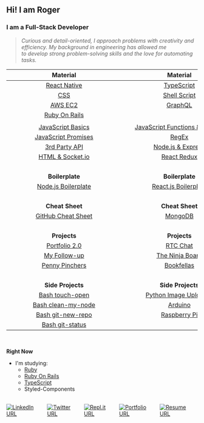 ## Hi! I am Roger

### I am a Full-Stack Developer

> _<span>Curious and detail-oriented, I approach problems with creativity and efficiency. My background in engineering has allowed me <br/>to develop strong problem-solving skills and the love for automating tasks.</span>_

|                                                                                                                                                                                                    **Material**                                                                                                                                                                                                    |                                                                                                                                                                                                    **Material**                                                                                                                                                                                                    |                                                                                                                                                                                                    **Material**                                                                                                                                                                                                    |
| :----------------------------------------------------------------------------------------------------------------------------------------------------------------------------------------------------------------------------------------------------------------------------------------------------------------------------------------------------------------------------------------------------------------: | :----------------------------------------------------------------------------------------------------------------------------------------------------------------------------------------------------------------------------------------------------------------------------------------------------------------------------------------------------------------------------------------------------------------: | :----------------------------------------------------------------------------------------------------------------------------------------------------------------------------------------------------------------------------------------------------------------------------------------------------------------------------------------------------------------------------------------------------------------: |
|                                                                                                                                                                          [React Native](https://github.com/Roger-Takeshita/React_Native)                                                                                                                                                                           |                                                                                                                                                                            [TypeScript](https://github.com/Roger-Takeshita/TypeScript)                                                                                                                                                                             |                                                                                                                                                                                [Python](https://github.com/Roger-Takeshita/Python)                                                                                                                                                                                 |
|                                                                                                                                                                                   [CSS](https://github.com/Roger-Takeshita/CSS)                                                                                                                                                                                    |                                                                                                                                                                          [Shell Script](https://github.com/Roger-Takeshita/Shell_Script)                                                                                                                                                                           |                                                                                                                                                                 [Django REST Framework](https://github.com/Roger-Takeshita/Django_REST_Framework)                                                                                                                                                                  |
|                                                                                                                                                                               [AWS EC2](https://github.com/Roger-Takeshita/AWS_EC2)                                                                                                                                                                                |                                                                                                                                                                               [GraphQL](https://github.com/Roger-Takeshita/GraphQL)                                                                                                                                                                                |                                                                                                                                                                     [Ruby](https://github.com/Roger-Takeshita/Ruby/tree/main/001_Full_Course)                                                                                                                                                                      |
|                                                                                                                                                                         [Ruby On Rails](https://github.com/Roger-Takeshita/Ruby_On_Rails)                                                                                                                                                                          |                                                                                                                                                                                                                                                                                                                                                                                                                    |                                                                                                                                                                                                                                                                                                                                                                                                                    |
|                                                                                                                                                                                                                                                                                                                                                                                                                    |                                                                                                                                                                                                                                                                                                                                                                                                                    |                                                                                                                                                                                                                                                                                                                                                                                                                    |
|                                                                                                                                                [JavaScript Basics](https://github.com/Roger-Takeshita/Software_Engineer/blob/master/W01D02_Intro_JS_Data_Types.md)                                                                                                                                                 |                                                                                                                                           [JavaScript Functions & Objects](https://github.com/Roger-Takeshita/Software_Engineer/blob/master/W01D03_Functions_Objects.md)                                                                                                                                           |                                                                                                                                            [JavaScript Callback & Classes](https://github.com/Roger-Takeshita/Software_Engineer/blob/master/W02D02_Callback_Classes.md)                                                                                                                                            |
|                                                                                                                                            [JavaScript Promises](https://github.com/Roger-Takeshita/Software_Engineer/blob/master/W05D02_JS_Promises_Producing_API.md)                                                                                                                                             |                                                                                                                                                         [RegEx](https://github.com/Roger-Takeshita/Software_Engineer/blob/master/W06D02_RegExp_Summary.md)                                                                                                                                                         |                                                                                                                                                            [AJAX](https://github.com/Roger-Takeshita/Software_Engineer/blob/master/W05D04_AJAX_APIs.md)                                                                                                                                                            |
|                                                                                                                                                [3rd Party API](https://github.com/Roger-Takeshita/Software_Engineer/blob/master/W05D01_Consuming_3rd_Party_API.md)                                                                                                                                                 |                                                                                                                                              [Node.js & Express](https://github.com/Roger-Takeshita/Software_Engineer/blob/master/W04D01_Full-Stack_Node_Express.md)                                                                                                                                               |                                                                                                                                                         [Express Oauth](https://github.com/Roger-Takeshita/Software_Engineer/blob/master/W05D03_OAuth.md)                                                                                                                                                          |
|                                                                                                                                                 [HTML & Socket.io](https://github.com/Roger-Takeshita/Software_Engineer/blob/master/W05D05_Realtime_Socket.io.md)                                                                                                                                                  |                                                                                                                                                       [React Redux](https://github.com/Roger-Takeshita/Software_Engineer/blob/master/W11D04_React_Redux.md)                                                                                                                                                        |                                                                                                                                                                                                                                                                                                                                                                                                                    |
|                                                                                                                                                                                                       &nbsp;                                                                                                                                                                                                       |                                                                                                                                                                                                       &nbsp;                                                                                                                                                                                                       |                                                                                                                                                                                                       &nbsp;                                                                                                                                                                                                       |
|                                                                                                                                                                                                  **Boilerplate**                                                                                                                                                                                                   |                                                                                                                                                                                                  **Boilerplate**                                                                                                                                                                                                   |                                                                                                                                                                                                  **Boilerplate**                                                                                                                                                                                                   |
|                                                                                                                                                                   [Node.js Boilerplate](https://github.com/Roger-Takeshita/Node.js_Boilerplate)                                                                                                                                                                    |                                                                                                                                                                    [React.js Boilerplate](https://github.com/Roger-Takeshita/React_Boilerplate)                                                                                                                                                                    |                                                                                                                                                                [GraphQL Boilerplate](https://github.com/Roger-Takeshita/GraphQL_Prisma_Boilerplate)                                                                                                                                                                |
|                                                                                                                                                                                                       &nbsp;                                                                                                                                                                                                       |                                                                                                                                                                                                       &nbsp;                                                                                                                                                                                                       |                                                                                                                                                                                                       &nbsp;                                                                                                                                                                                                       |
|                                                                                                                                                                                                  **Cheat Sheet**                                                                                                                                                                                                   |                                                                                                                                                                                                  **Cheat Sheet**                                                                                                                                                                                                   |                                                                                                                                                                                                  **Cheat Sheet**                                                                                                                                                                                                   |
|                                                                                                                                                                          [GitHub Cheat Sheet](https://github.com/Roger-Takeshita/GitHub)                                                                                                                                                                           |                                                                                                                                                     [MongoDB](https://github.com/Roger-Takeshita/Software_Engineer/blob/master/W04D03_MongoDB_Cheat_Sheet.md)                                                                                                                                                      |                                                                                                                                                                                   [SQL](https://github.com/Roger-Takeshita/SQL)                                                                                                                                                                                    |
|                                                                                                                                                                                                       &nbsp;                                                                                                                                                                                                       |                                                                                                                                                                                                       &nbsp;                                                                                                                                                                                                       |                                                                                                                                                                                                       &nbsp;                                                                                                                                                                                                       |
|                                                                                                                                                                                                    **Projects**                                                                                                                                                                                                    |                                                                                                                                                                                                    **Projects**                                                                                                                                                                                                    |                                                                                                                                                                                                    **Projects**                                                                                                                                                                                                    |
|                                                                                                                                                                         [Portfolio 2.0](https://github.com/Roger-Takeshita/portfolio_2.0)                                                                                                                                                                          |                                                                                                                                                                              [RTC Chat](https://github.com/Roger-Takeshita/Socket.io)                                                                                                                                                                              |                                                                                                                                                                               [iCheats](https://github.com/Roger-Takeshita/iCheats)                                                                                                                                                                                |
|                                                                                                                                                                          [My Follow-up](https://github.com/Roger-Takeshita/My_Follow-Up)                                                                                                                                                                           |                                                                                                                                                           [The Ninja Board](https://github.com/Roger-Takeshita/Mintbean_Hackathons_JS_Bootcamp_Olympics)                                                                                                                                                           |                                                                                                                                                                      [Minesweeper](https://github.com/Roger-Takeshita/HTML_Game_Minesweeper)                                                                                                                                                                       |
|                                                                                                                                                                        [Penny Pinchers](https://github.com/Roger-Takeshita/Penny_Pinchers)                                                                                                                                                                         |                                                                                                                                                                        [Bookfellas](https://github.com/Roger-Takeshita/Django_Book_Fellas)                                                                                                                                                                         |                                                                                                                                                                                                                                                                                                                                                                                                                    |
| &nbsp;&nbsp;&nbsp;&nbsp;&nbsp;&nbsp;&nbsp;&nbsp;&nbsp;&nbsp;&nbsp;&nbsp;&nbsp;&nbsp;&nbsp;&nbsp;&nbsp;&nbsp;&nbsp;&nbsp;&nbsp;&nbsp;&nbsp;&nbsp;&nbsp;&nbsp;&nbsp;&nbsp;&nbsp;&nbsp;&nbsp;&nbsp;&nbsp;&nbsp;&nbsp;&nbsp;&nbsp;&nbsp;&nbsp;&nbsp;&nbsp;&nbsp;&nbsp;&nbsp;&nbsp;&nbsp;&nbsp;&nbsp;&nbsp;&nbsp;&nbsp;&nbsp;&nbsp;&nbsp;&nbsp;&nbsp;&nbsp;&nbsp;&nbsp;&nbsp;&nbsp;&nbsp;&nbsp;&nbsp;&nbsp;&nbsp;&nbsp; | &nbsp;&nbsp;&nbsp;&nbsp;&nbsp;&nbsp;&nbsp;&nbsp;&nbsp;&nbsp;&nbsp;&nbsp;&nbsp;&nbsp;&nbsp;&nbsp;&nbsp;&nbsp;&nbsp;&nbsp;&nbsp;&nbsp;&nbsp;&nbsp;&nbsp;&nbsp;&nbsp;&nbsp;&nbsp;&nbsp;&nbsp;&nbsp;&nbsp;&nbsp;&nbsp;&nbsp;&nbsp;&nbsp;&nbsp;&nbsp;&nbsp;&nbsp;&nbsp;&nbsp;&nbsp;&nbsp;&nbsp;&nbsp;&nbsp;&nbsp;&nbsp;&nbsp;&nbsp;&nbsp;&nbsp;&nbsp;&nbsp;&nbsp;&nbsp;&nbsp;&nbsp;&nbsp;&nbsp;&nbsp;&nbsp;&nbsp;&nbsp; | &nbsp;&nbsp;&nbsp;&nbsp;&nbsp;&nbsp;&nbsp;&nbsp;&nbsp;&nbsp;&nbsp;&nbsp;&nbsp;&nbsp;&nbsp;&nbsp;&nbsp;&nbsp;&nbsp;&nbsp;&nbsp;&nbsp;&nbsp;&nbsp;&nbsp;&nbsp;&nbsp;&nbsp;&nbsp;&nbsp;&nbsp;&nbsp;&nbsp;&nbsp;&nbsp;&nbsp;&nbsp;&nbsp;&nbsp;&nbsp;&nbsp;&nbsp;&nbsp;&nbsp;&nbsp;&nbsp;&nbsp;&nbsp;&nbsp;&nbsp;&nbsp;&nbsp;&nbsp;&nbsp;&nbsp;&nbsp;&nbsp;&nbsp;&nbsp;&nbsp;&nbsp;&nbsp;&nbsp;&nbsp;&nbsp;&nbsp;&nbsp; |
|                                                                                                                                                                                                 **Side Projects**                                                                                                                                                                                                  |                                                                                                                                                                                                 **Side Projects**                                                                                                                                                                                                  |                                                                                                                                                                                                 **Side Projects**                                                                                                                                                                                                  |
|                                                                                                                                                         [Bash touch-open](https://github.com/Roger-Takeshita/Shell_Script/tree/master/Scripts/touch-open)                                                                                                                                                          |                                                                                                                                                          [Python Image Uploader](https://github.com/Roger-Takeshita/Python/tree/master/11_Scripts/Imgur)                                                                                                                                                           |                                                                                                                                                                       [Diablo II Bot](https://github.com/Roger-Takeshita/Kolbot_Roger-That)                                                                                                                                                                        |
|                                                                                                                                                      [Bash clean-my-node](https://github.com/Roger-Takeshita/Shell_Script/tree/master/Scripts/clean-my-node)                                                                                                                                                       |                                                                                                                                                                               [Arduino](https://github.com/Roger-Takeshita/Arduino)                                                                                                                                                                                |                                                                                                                                                                   [Firebase Telegram](https://github.com/Roger-Takeshita/Firebase_Diablo_II_Bot)                                                                                                                                                                   |
|                                                                                                                                                       [Bash git-new-repo](https://github.com/Roger-Takeshita/Shell_Script/tree/master/Scripts/git-new-repo)                                                                                                                                                        |                                                                                                                                                                          [Raspberry Pi](https://github.com/Roger-Takeshita/Raspberry_Pi)                                                                                                                                                                           |                                                                                                                                                                            [AuthoHotKey](https://github.com/Roger-Takeshita/AutoHotKey)                                                                                                                                                                            |
|                                                                                                                                                         [Bash git-status](https://github.com/Roger-Takeshita/Shell_Script/tree/master/Scripts/git-status)                                                                                                                                                          |                                                                                                                                                                                                                                                                                                                                                                                                                    |                                                                                                                                                                                                                                                                                                                                                                                                                    |

<br/>

**Right Now**

- I'm studying:
  - [Ruby](https://github.com/Roger-Takeshita/Ruby/tree/main/001_Full_Course)
  - [Ruby On Rails](https://github.com/Roger-Takeshita/Ruby_On_Rails)
  - [TypeScript](https://github.com/Roger-Takeshita/TypeScript)
  - Styled-Components

<br/>
<div style="display: flex;">
  <a href="https://www.linkedin.com/in/roger-takeshita" target="_blank">
      <img alt="LinkedIn URL" src="https://img.shields.io/badge/-Roger&hyphen;Takeshita-grey?style=flat-square&logo=Linkedin&logoColor=blue">
  </a>
  <a style="margin-left: 5px;" href="https://twitter.com/RogerTakeshita" target="_blank">
      <img alt="Twitter URL" src="https://img.shields.io/badge/-@RogerTakeshita-grey?style=flat-square&logo=Twitter&logoColor=blue">
  </a>
  <a style="margin-left: 5px;" href="https://repl.it/@rogertakeshita" target="_blank">
      <img alt="Repl.it URL" src="https://img.shields.io/badge/-@RogerTakeshita-grey?style=flat-square&logo=Repl.it&logoColor=999999">
  </a>
  <a style="margin-left: 5px;" href="http://rogertakeshita.com" target="_blank">
      <img alt="Portfolio URL" src="https://img.shields.io/badge/-Portfolio-grey?style=flat-square&logo=Safari&logoColor=lightblue">
  </a>
  <a style="margin-left: 5px;" href="https://www.rogertakeshita.com/Resume_-_Roger_Takeshita.pdf" target="_blank">
      <img alt="Resume URL" src="https://img.shields.io/badge/-Resume-grey?style=flat-square&logo=Adobe%20Acrobat%20Reader&logoColor=red">
  </a>
</a>
</div>
